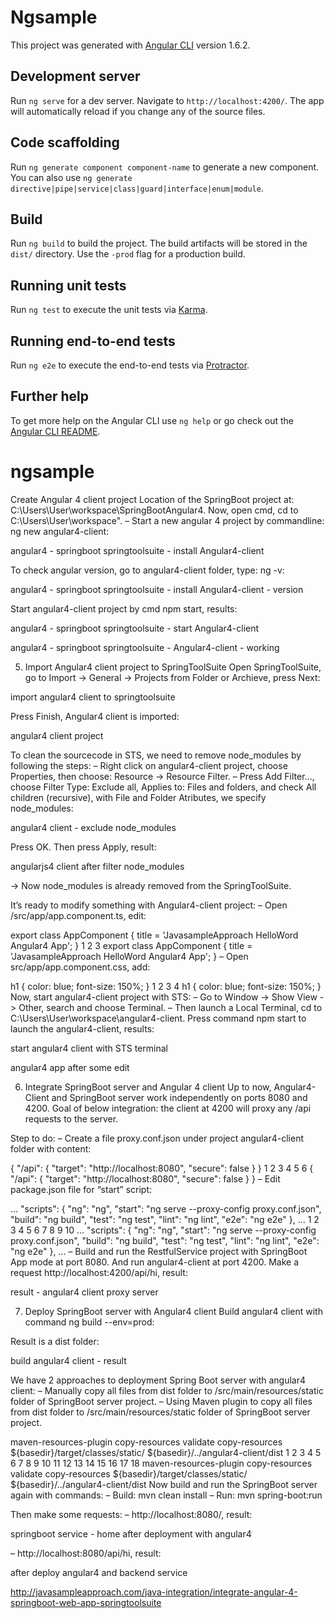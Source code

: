 # Ngsample

This project was generated with [Angular CLI](https://github.com/angular/angular-cli) version 1.6.2.

## Development server

Run `ng serve` for a dev server. Navigate to `http://localhost:4200/`. The app will automatically reload if you change any of the source files.

## Code scaffolding

Run `ng generate component component-name` to generate a new component. You can also use `ng generate directive|pipe|service|class|guard|interface|enum|module`.

## Build

Run `ng build` to build the project. The build artifacts will be stored in the `dist/` directory. Use the `-prod` flag for a production build.

## Running unit tests

Run `ng test` to execute the unit tests via [Karma](https://karma-runner.github.io).

## Running end-to-end tests

Run `ng e2e` to execute the end-to-end tests via [Protractor](http://www.protractortest.org/).

## Further help

To get more help on the Angular CLI use `ng help` or go check out the [Angular CLI README](https://github.com/angular/angular-cli/blob/master/README.md).
# ngsample

Create Angular 4 client project
Location of the SpringBoot project at: C:\Users\User\workspace\SpringBootAngular4.
Now, open cmd, cd to C:\Users\User\workspace\".
– Start a new angular 4 project by commandline: ng new angular4-client:

angular4 - springboot springtoolsuite - install Angular4-client

To check angular version, go to angular4-client folder, type: ng -v:


 
angular4 - springboot springtoolsuite - install Angular4-client - version

Start angular4-client project by cmd npm start, results:

angular4 - springboot springtoolsuite - start Angular4-client

angular4 - springboot springtoolsuite - Angular4-client - working

5. Import Angular4 client project to SpringToolSuite
Open SpringToolSuite, go to Import -> General -> Projects from Folder or Archieve, press Next:

import angular4 client to springtoolsuite

Press Finish, Angular4 client is imported:

angular4 client project

To clean the sourcecode in STS, we need to remove node_modules by following the steps:
– Right click on angular4-client project, choose Properties, then choose: Resource -> Resource Filter.
– Press Add Filter…, choose Filter Type: Exclude all, Applies to: Files and folders, and check All children (recursive), with File and Folder Atributes, we specify node_modules:

angular4 client - exclude node_modules

Press OK. Then press Apply, result:

angularjs4 client after filter node_modules

-> Now node_modules is already removed from the SpringToolSuite.

It’s ready to modify something with Angular4-client project:
– Open /src/app/app.component.ts, edit:


export class AppComponent {
  title = 'JavasampleApproach HelloWord Angular4 App';
}
1
2
3
export class AppComponent {
  title = 'JavasampleApproach HelloWord Angular4 App';
}
– Open src/app/app.component.css, add:


h1 {
  color: blue;
  font-size: 150%;
}
1
2
3
4
h1 {
  color: blue;
  font-size: 150%;
}
Now, start angular4-client project with STS:
– Go to Window -> Show View -> Other, search and choose Terminal.
– Then launch a Local Terminal, cd to C:\Users\User\workspace\angular4-client. Press command npm start to launch the angular4-client, results:

start angular4 client with STS terminal

angular4 app after some edit

6. Integrate SpringBoot server and Angular 4 client
Up to now, Angular4-Client and SpringBoot server work independently on ports 8080 and 4200.
Goal of below integration: the client at 4200 will proxy any /api requests to the server.

Step to do:
– Create a file proxy.conf.json under project angular4-client folder with content:


{
	"/api": {
		"target": "http://localhost:8080",
		"secure": false
	}
}
1
2
3
4
5
6
{
	"/api": {
		"target": "http://localhost:8080",
		"secure": false
	}
}
– Edit package.json file for “start” script:


...
"scripts": {
    "ng": "ng",
    "start": "ng serve --proxy-config proxy.conf.json",
    "build": "ng build",
    "test": "ng test",
    "lint": "ng lint",
    "e2e": "ng e2e"
},
 ...
1
2
3
4
5
6
7
8
9
10
...
"scripts": {
    "ng": "ng",
    "start": "ng serve --proxy-config proxy.conf.json",
    "build": "ng build",
    "test": "ng test",
    "lint": "ng lint",
    "e2e": "ng e2e"
},
 ...
– Build and run the RestfulService project with SpringBoot App mode at port 8080. And run angular4-client at port 4200.
Make a request http://localhost:4200/api/hi, result:


 
result - angular4 client proxy server

7. Deploy SpringBoot server with Angular4 client
Build angular4 client with command ng build --env=prod:



Result is a dist folder:

build angular4 client - result

We have 2 approaches to deployment Spring Boot server with angular4 client:
– Manually copy all files from dist folder to /src/main/resources/static folder of SpringBoot server project.
– Using Maven plugin to copy all files from dist folder to /src/main/resources/static folder of SpringBoot server project.


<plugin>
<artifactId>maven-resources-plugin</artifactId>
<executions>
      <execution>
          <id>copy-resources</id>
          <phase>validate</phase>
          <goals><goal>copy-resources</goal></goals>
          <configuration>
              <outputDirectory>${basedir}/target/classes/static/</outputDirectory >
              <resources>
                  <resource>
                      <directory>${basedir}/../angular4-client/dist</directory >
                  </resource>
              </resources>
          </configuration>
      </execution>
</executions>
</plugin>
1
2
3
4
5
6
7
8
9
10
11
12
13
14
15
16
17
18
<plugin>
<artifactId>maven-resources-plugin</artifactId>
<executions>
      <execution>
          <id>copy-resources</id>
          <phase>validate</phase>
          <goals><goal>copy-resources</goal></goals>
          <configuration>
              <outputDirectory>${basedir}/target/classes/static/</outputDirectory >
              <resources>
                  <resource>
                      <directory>${basedir}/../angular4-client/dist</directory >
                  </resource>
              </resources>
          </configuration>
      </execution>
</executions>
</plugin>
Now build and run the SpringBoot server again with commands:
– Build: mvn clean install
– Run: mvn spring-boot:run

Then make some requests:
– http://localhost:8080/, result:

springboot service - home after deployment with angular4

– http://localhost:8080/api/hi, result:

after deploy angular4 and backend service



http://javasampleapproach.com/java-integration/integrate-angular-4-springboot-web-app-springtoolsuite
